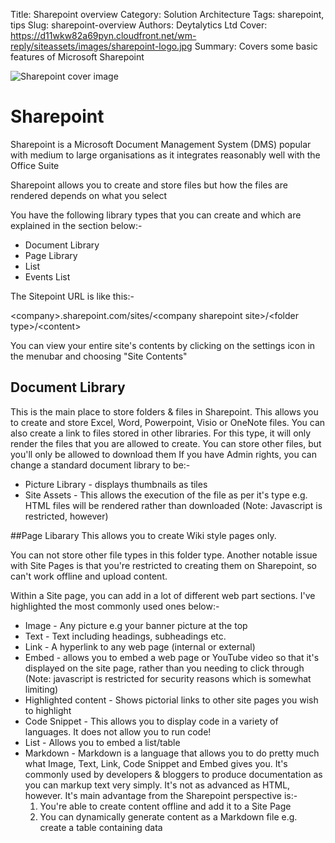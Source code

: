 Title: Sharepoint overview
Category: Solution Architecture
Tags: sharepoint, tips 
Slug: sharepoint-overview
Authors: Deytalytics Ltd
Cover: https://d11wkw82a69pyn.cloudfront.net/wm-reply/siteassets/images/sharepoint-logo.jpg
Summary: Covers some basic features of Microsoft Sharepoint

![Sharepoint cover image](https://d11wkw82a69pyn.cloudfront.net/wm-reply/siteassets/images/sharepoint-logo.jpg)
# Sharepoint

Sharepoint is a Microsoft Document Management System (DMS) popular with medium to large organisations as it integrates reasonably well with the Office Suite

Sharepoint allows you to create and store files but how the files are rendered depends on what you select

You have the following library types that you can create and which are explained in the section below:-

* Document Library
* Page Library
* List
* Events List

The Sitepoint URL is like this:-

\<company>.sharepoint.com/sites/\<company sharepoint site>/\<folder type>/\<content>

You can view your entire site's contents by clicking on the settings icon in the menubar and choosing "Site Contents"

## Document Library
This is the main place to store folders & files in Sharepoint. This allows you to create and store Excel, Word, Powerpoint, Visio or OneNote files. You can also create a link to files stored in other libraries. For this type, it will only render the files that you are allowed to create. You can store other files, but you'll only be allowed to download them
If you have Admin rights, you can change a standard document library to be:-
 
 * Picture Library - displays thumbnails as tiles
 * Site Assets - This allows the execution of the file as per it's type e.g. HTML files will be rendered rather than downloaded (Note: Javascript is restricted, however)
 
##Page Libarary
This allows you to create Wiki style pages only. 

You can not store other file types in this folder type. Another notable issue with Site Pages is that you're restricted to creating them on Sharepoint, so can't work offline and upload content.

Within a Site page, you can add in a lot of different web part sections. I've highlighted the most commonly used ones below:-

* Image - Any picture e.g your banner picture at the top
* Text - Text including headings, subheadings etc.
* Link - A hyperlink to any web page (internal or external)
* Embed - allows you to embed a web page or YouTube video so that it's displayed on the site page, rather than you needing to click through (Note: javascript is restricted for security reasons which is somewhat limiting)
* Highlighted content - Shows pictorial links to other site pages you wish to highlight
* Code Snippet - This allows you to display code in a variety of languages. It does not allow you to run code!
* List - Allows you to embed a list/table
* Markdown - Markdown is a language that allows you to do pretty much what Image, Text, Link, Code Snippet and Embed gives you. 
It's commonly used by developers & bloggers to produce documentation as you can markup text very simply. It's not as advanced as HTML, however. It's main advantage from the Sharepoint perspective is:-
    1. You're able to create content offline and add it to a Site Page
    2. You can dynamically generate content as a Markdown file e.g. create a table containing data
 
